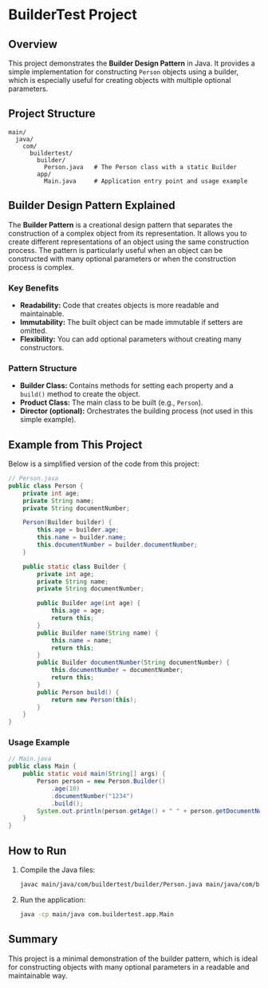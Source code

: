 # BuilderTest Project

## Overview
This project demonstrates the **Builder Design Pattern** in Java. It provides a simple implementation for constructing `Person` objects using a builder, which is especially useful for creating objects with multiple optional parameters.

## Project Structure
```
main/
  java/
    com/
      buildertest/
        builder/
          Person.java   # The Person class with a static Builder
        app/
          Main.java     # Application entry point and usage example
```

## Builder Design Pattern Explained
The **Builder Pattern** is a creational design pattern that separates the construction of a complex object from its representation. It allows you to create different representations of an object using the same construction process. The pattern is particularly useful when an object can be constructed with many optional parameters or when the construction process is complex.

### Key Benefits
- **Readability:** Code that creates objects is more readable and maintainable.
- **Immutability:** The built object can be made immutable if setters are omitted.
- **Flexibility:** You can add optional parameters without creating many constructors.

### Pattern Structure
- **Builder Class:** Contains methods for setting each property and a `build()` method to create the object.
- **Product Class:** The main class to be built (e.g., `Person`).
- **Director (optional):** Orchestrates the building process (not used in this simple example).

## Example from This Project
Below is a simplified version of the code from this project:

```java
// Person.java
public class Person {
    private int age;
    private String name;
    private String documentNumber;

    Person(Builder builder) {
        this.age = builder.age;
        this.name = builder.name;
        this.documentNumber = builder.documentNumber;
    }

    public static class Builder {
        private int age;
        private String name;
        private String documentNumber;

        public Builder age(int age) {
            this.age = age;
            return this;
        }
        public Builder name(String name) {
            this.name = name;
            return this;
        }
        public Builder documentNumber(String documentNumber) {
            this.documentNumber = documentNumber;
            return this;
        }
        public Person build() {
            return new Person(this);
        }
    }
}
```

### Usage Example
```java
// Main.java
public class Main {
    public static void main(String[] args) {
        Person person = new Person.Builder()
            .age(10)
            .documentNumber("1234")
            .build();
        System.out.println(person.getAge() + " " + person.getDocumentNumber());
    }
}
```

## How to Run
1. Compile the Java files:
   ```sh
   javac main/java/com/buildertest/builder/Person.java main/java/com/buildertest/app/Main.java
   ```
2. Run the application:
   ```sh
   java -cp main/java com.buildertest.app.Main
   ```

## Summary
This project is a minimal demonstration of the builder pattern, which is ideal for constructing objects with many optional parameters in a readable and maintainable way. 